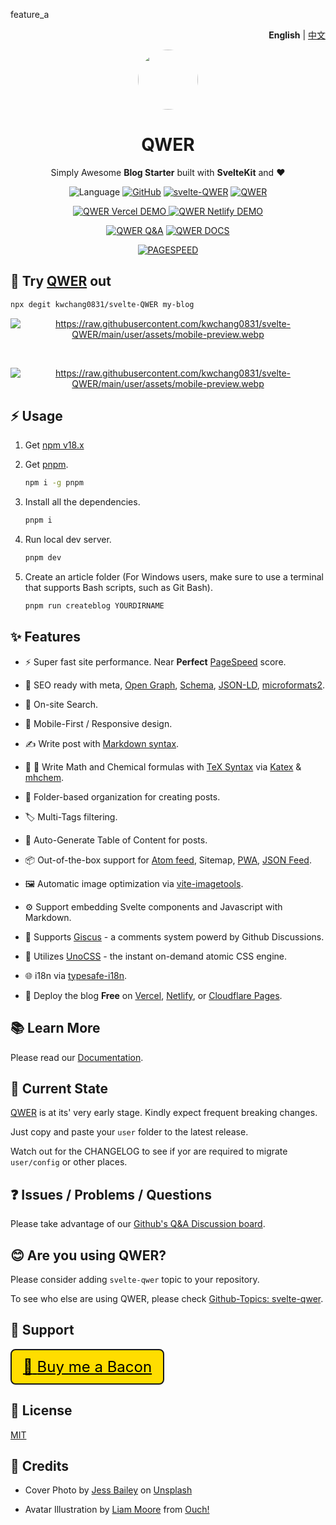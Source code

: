 feature_a
<p align="right"><strong>English</strong> | <a href="https://github.com/kwchang0831/svelte-QWER/blob/main/README-zh.md">中文</a></p>

<p align="center">
<a href="https://svelte-qwer.vercel.app/"><img src=https://raw.githubusercontent.com/kwchang0831/svelte-QWER/main/user/assets/avatar.png width=96 hieght=96 style="border-radius: 9999px; object-fit: cover;" /></a>
</p>

<h1 align="center">QWER</h1>

<p align="center">
Simply Awesome <b>Blog Starter</b> built with <b>SvelteKit</b> and <b>❤</b>
</p>

<p align="center"><img src="https://img.shields.io/github/languages/top/kwchang0831/svelte-QWER?color=%23ff3e00&logo=Svelte" alt="Language" />
<a href="https://github.com/kwchang0831/svelte-QWER/blob/main/LICENSE"><img alt="GitHub" src="https://img.shields.io/github/license/kwchang0831/svelte-QWER" alt="License"></a>
<a href="https://github.com/kwchang0831/svelte-QWER/blob/main/CHANGELOG.md"><img src="https://img.shields.io/badge/CHANGELOG-svelte--QWER-lightgreen?logo=Keep a Changelog" alt="svelte-QWER"></a>
<a href="https://github.com/kwchang0831/svelte-QWER/blob/main/QWER/CHANGELOG.md"><img src="https://img.shields.io/badge/CHANGELOG-QWER-lightgreen?logo=Keep a Changelog" alt="QWER"></a></p>

<p align="center">
<a href="https://svelte-qwer.vercel.app/"><img src="https://img.shields.io/badge/🚀 DEMO-Vercel-informational?style=for-the-badge" alt="QWER Vercel DEMO">
</a><a href="https://svelte-qwer.netlify.app/"><img src="https://img.shields.io/badge/🚀 DEMO-Netlify-informational?style=for-the-badge" alt="QWER Netlify DEMO"></a>
</p>
<p align="center">
<a href="https://github.com/kwchang0831/svelte-QWER/discussions/categories/q-a"><img src="https://img.shields.io/badge/💬 Discussion-Q&A-informational?style=for-the-badge" alt="QWER Q&A"></a>
<a href="https://docs-svelte-qwer.vercel.app/"><img src="https://img.shields.io/badge/📝 Documentation-DOCS-informational?style=for-the-badge" alt="QWER DOCS"></a>
</p>

<p align="center"><a href="https://pagespeed.web.dev/report?url=https%3A%2F%2Fsvelte-qwer.vercel.app%2F&form_factor=desktop"><img style="float:middle" width="auto" alt="PAGESPEED" src="https://raw.githubusercontent.com/gist/kwchang0831/acd18fa5e12de9be28a34617beffe5de/raw/metrics.pagespeed.svg"></a></p>

## 🎉 Try [QWER](https://github.com/kwchang0831/svelte-QWER/) out

```bash
npx degit kwchang0831/svelte-QWER my-blog
```

<p align="center"><a href="https://svelte-qwer.vercel.app"><img src="https://raw.githubusercontent.com/kwchang0831/svelte-QWER/main/user/assets/preview.webp" alt="https://raw.githubusercontent.com/kwchang0831/svelte-QWER/main/user/assets/mobile-preview.webp" /></a></p>
<br/>
<p align="center"><a href="https://svelte-qwer.vercel.app"><img src="https://raw.githubusercontent.com/kwchang0831/svelte-QWER/main/user/assets/mobile-preview.webp" alt="https://raw.githubusercontent.com/kwchang0831/svelte-QWER/main/user/assets/mobile-preview.webp" /></a></p>

## ⚡️ Usage

1. Get [npm v18.x](https://nodejs.org/en/blog/release/v18.17.0)

1. Get [pnpm](https://github.com/pnpm/pnpm).

   ```bash
   npm i -g pnpm
   ```

1. Install all the dependencies.

   ```bash
   pnpm i
   ```

1. Run local dev server.

   ```bash
   pnpm dev
   ```

1. Create an article folder (For Windows users, make sure to use a terminal that supports Bash scripts, such as Git Bash).

   ```bash
   pnpm run createblog YOURDIRNAME

   ```

## ✨ Features

- ⚡ Super fast site performance. Near **Perfect** [PageSpeed](https://pagespeed.web.dev/) score.

- 🤗 SEO ready with meta, [Open Graph](https://ogp.me/), [Schema](https://schema.org/), [JSON-LD](https://json-ld.org/), [microformats2](https://indieweb.org/microformats2).

- 🔎 On-site Search.

- 📱 Mobile-First / Responsive design.

- ✍️ Write post with [Markdown syntax](https://www.markdownguide.org/basic-syntax/).

- 🧮 🧪 Write Math and Chemical formulas with [TeX Syntax](https://www.math.brown.edu/johsilve/ReferenceCards/TeXRefCard.v1.5.pdf) via [Katex](https://katex.org/) & [mhchem](https://mhchem.github.io/MathJax-mhchem/).

- 📁 Folder-based organization for creating posts.

- 🏷️ Multi-Tags filtering.

- 📄 Auto-Generate Table of Content for posts.

- 📦 Out-of-the-box support for [Atom feed](https://validator.w3.org/feed/docs/atom.html), Sitemap, [PWA](https://web.dev/progressive-web-apps/), [JSON Feed](https://www.jsonfeed.org/).

- 🖼️ Automatic image optimization via [vite-imagetools](https://github.com/JonasKruckenberg/imagetools).

- ⚙️ Support embedding Svelte components and Javascript with Markdown.

- 💬 Supports [Giscus](https://github.com/giscus/giscus) - a comments system powerd by Github Discussions.

- 💄 Utilizes [UnoCSS](https://github.com/unocss/unocss) - the instant on-demand atomic CSS engine.

- 🌐 i18n via [typesafe-i18n](https://github.com/ivanhofer/typesafe-i18n).

- 🚀 Deploy the blog **Free** on [Vercel](https://vercel.com/), [Netlify](https://Netlify.com/), or [Cloudflare Pages](https://pages.cloudflare.com/).

## 📚 Learn More

Please read our [Documentation](https://docs-svelte-qwer.vercel.app/).

## 👷 Current State

[QWER](https://github.com/kwchang0831/svelte-QWER) is at its' very early stage. Kindly expect frequent breaking changes.

Just copy and paste your `user` folder to the latest release.

Watch out for the CHANGELOG to see if yor are required to migrate `user/config` or other places.

## ❓ Issues / Problems / Questions

Please take advantage of our [Github's Q&A Discussion board](https://github.com/kwchang0831/svelte-QWER/discussions/categories/q-a).

## 😊 Are you using QWER?

Please consider adding `svelte-qwer` topic to your repository.

To see who else are using QWER, please check [Github-Topics: svelte-qwer](https://github.com/topics/svelte-qwer).

## 🎉 Support

<div class="flex" style="display:inline-block; font-size: 24px; --un-bg-opacity: 1; background-color: rgba(255, 221, 0); border-radius: 0.5rem; padding: 12px 18px; border: 2px solid;">
<a class="flex"  href="https://www.buymeacoffee.com/kwchang0831" style="color: black;" >
<span>🥓</span>
<span>Buy me a Bacon</span>
</a>
</div>

## 📝 License

[MIT](https://github.com/kwchang0831/svelte-QWER/blob/main/LICENSE)

## 🙏 Credits

- Cover Photo by <a href="https://unsplash.com/@jessbaileydesigns?utm_source=unsplash&utm_medium=referral&utm_content=creditCopyText">Jess Bailey</a> on <a href="https://unsplash.com/s/photos/note?utm_source=unsplash&utm_medium=referral&utm_content=creditCopyText">Unsplash</a>

- Avatar Illustration by <a href="https://icons8.com/illustrations/author/GrbQqWBEhaDS">Liam Moore</a> from <a href="https://icons8.com/illustrations">Ouch!</a>
